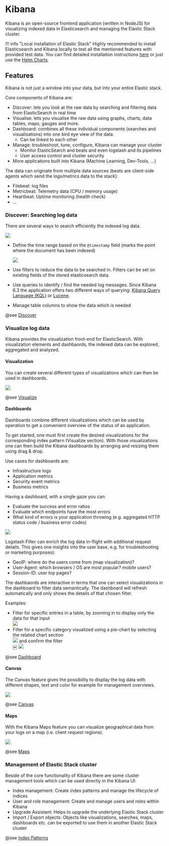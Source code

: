 # Kibana

Kibana is an open-source frontend application (written in NodeJS) for visualizing indexed data in Elasticsearch and managing the Elastic Stack cluster.

!!! info "Local installation of Elastic Stack" Highly recommended to install Elasticsearch and Kibana locally to test all the mentioned features with provided test data. You can find detailed installation instructions [here](https://www.elastic.co/de/start?iesrc=ctr) or just use the [Helm Charts](https://github.com/elastic/helm-charts).

## Features

Kibana is not just a window into your data, but into your entire Elastic stack. 

Core components of Kibana are:
* Discover: lets you look at the raw data by searching and filtering data from ElasticSearch in real time
* Visualise: lets you visualise the raw data using graphs, charts, data tables, maps, gauges and more. 
* Dashboard: combines all these individual components (searches and visualisations) into one bird eye view of the data.
  * Can be linked to each other
* Manage: troubleshoot, tune, configure, Kibana can manage your cluster
  * Monitor ElasticSearch and beats and even logstash and its pipelines
  * User access control and cluster security
* More applications built into Kibana (Machine Learning, Dev-Tools, ...)

The data can originate from multiple data sources (beats are client-side agents which send the logs/metrics data to the stack):
* Filebeat: log files
* Metricbeat: Telemetry data (CPU / memory usage)
* Heartbeat: Uptime monitoring (health check)
* ...

### Discover: Searching log data

There are several ways to search efficiently the indexed log data.

![](img/kibana_search.png)

- Define the time range based on the `@timestamp` field (marks the point where the document has been indexed)
	
    ![](img/kibana_time_picker.jpg)
- Use filters to reduce the data to be searched in. Filters can be set on existing fields of the stored elasticsearch data.
- Use queries to identify / find the needed log messages. Since Kibana 6.3 the application offers two different ways of querying: [Kibana Query Language (KQL)](https://www.elastic.co/guide/en/kibana/7.8/kuery-query.html) or [Lucene](https://www.elastic.co/guide/en/kibana/current/lucene-query.html).
- Manage table columns to show the data which is needed

@see [Discover](https://www.elastic.co/guide/en/kibana/current/discover.html)

### Visualize log data

Kibana provides the visualization front-end for ElasticSearch. With visualization elements and dashbaords, the indexed data can be explored, aggregated and analyzed.

#### Visualization

You can create several different types of visualizations which can then be used in dashboards.

![](img/kibana_visualizations.png)

@see [Visualize](https://www.elastic.co/guide/en/kibana/current/visualize.html)

#### Dashboards

Dashboards combine different visualizations which can be used by operation to get a convenient overview of the status of an application.

To get started, one must first create the desired visualizations for the corresponding index pattern (Visualize section).
With those visualizations one can then build the Kibana dashboards by arranging and resizing them using drag & drop.

Use cases for dashboards are:
- Infrastructure logs
- Application metrics
- Security event metrics
- Business metrics

Having a dashboard, with a single gaze you can:
- Evaluate the success and error ratios
- Evaluate which endpoints have the most errors
- What kind of errors is your application throwing (e.g. aggregated HTTP status code / business error codes)

![](img/kibana_dashboard.png)

Logstash Filter can enrich the log data in-flight with additional request details. This gives one insights into the user base, e.g. for troubleshooting or marketing purposes):
- GeoIP: where do the users come from (map visualization)?
- User-Agent: which browsers / OS are most popular? mobile users?
- Session-ID: user top pages?

The dashbaords are interactive in terms that one can select visualizations in the dashboard to filter data semantically. The dashboard will refresh automatically and only shows the details of that chosen filter.

Examples:

- Filter for specific entries in a table, by zooming in to display only the data for that input  
  ![](img/kibana_dashboard_zoom.jpg)
- Filter for a specific category visualized using a pie-chart by selecting the related chart section  
  ![](img/kibana_dashboard_filter.jpg)
  and confirm the filter  
￼  ![](img/kibana_dashboard_filter_apply.jpg)

@see [Dashboard](https://www.elastic.co/guide/en/kibana/current/dashboard.html)

#### Canvas

The Canvas feature gives the possibility to display the log data with different shapes, text and color for example for management overviews.

![](img/kibana_canvas.png)

@see [Canvas](https://www.elastic.co/guide/en/kibana/current/canvas.html)

#### Maps

With the Kibana Maps feature you can visualize geographical data from your logs on a map (i.e. client request regions).

![](img/kibana_maps.png)

@see [Maps](https://www.elastic.co/guide/en/kibana/current/maps.html)

### Management of Elastic Stack cluster

Beside of the core functionality of Kibana there are some cluster management tools which can be used directly in the Kibana UI:

- Index management: Create index patterns and manage the lifecycle of indices
- User and role management: Create and manage users and roles within Kibana
- Upgrade Assistant: Helps to upgrade the underlying Elastic Stack cluster
- Import / Export objects: Objects like visualizations, searches, maps, dashboards etc. can be exported to use them in another Elastic Stack cluster

@see [Index Patterns](https://www.elastic.co/guide/en/kibana/current/index-patterns.html)
